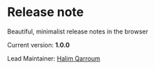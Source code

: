 # Release note

Beautiful, minimalist release notes in the browser

Current version: **1.0.0**

Lead Maintainer: [Halim Qarroum](mailto:hqm.post@gmail.com)
